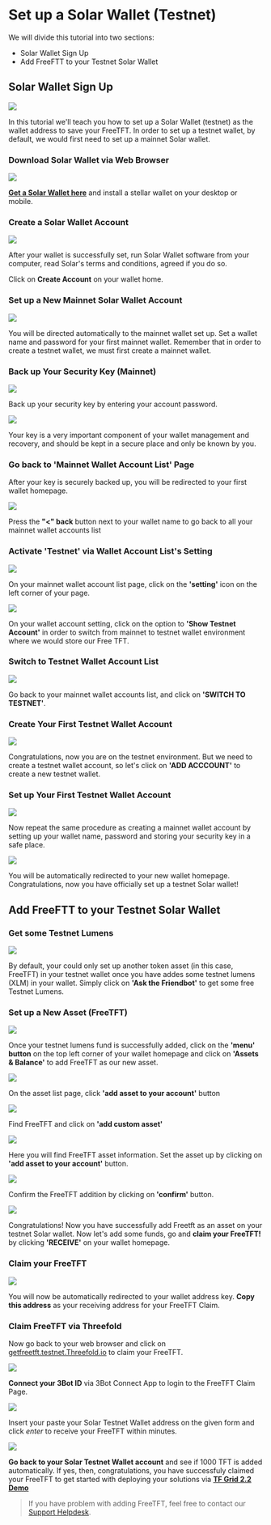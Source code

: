 # Set up a Solar Wallet (Testnet)

We will divide this tutorial into two sections:
- Solar Wallet Sign Up
- Add FreeFTT to your Testnet Solar Wallet

## Solar Wallet Sign Up

![](./img/Solar/0_Solar_home.png)

In this tutorial we'll teach you how to set up a Solar Wallet (testnet) as the wallet address to save your FreeTFT. In order to set up a testnet wallet, by default, we would first need to set up a mainnet Solar wallet.

### Download Solar Wallet via Web Browser

![](./img/Solar/1_Solar_download.png)

[__Get a Solar Wallet here__](https://Solarwallet.io/) and install a stellar wallet on your desktop or mobile.

### Create a Solar Wallet Account

![](./img/Solar/4_Solar_acc.png)

After your wallet is successfully set, run Solar Wallet software from your computer, read Solar's terms and conditions, agreed if you do so.

Click on __Create Account__ on your wallet home.

### Set up a New Mainnet Solar Wallet Account

![](./img/Solar/5_Solar_password.png)

You will be directed automatically to the mainnet wallet set up. Set a wallet name and password for your first mainnet wallet. Remember that in order to create a testnet wallet, we must first create a mainnet wallet.

### Back up Your Security Key (Mainnet)

![](./img/Solar/6_Solar_key.png)

Back up your security key by entering your account password. 

![](./img/Solar/7_Solar_backup.png)

Your key is a very important component of your wallet management and recovery, and should be kept in a secure place and only be known by you.

### Go back to 'Mainnet Wallet Account List' Page

After your key is securely backed up, you will be redirected to your first wallet homepage.

![](./img/Solar/7_Solar_acclist.png)

Press the __"<" back__ button next to your wallet name to go back to all your mainnet wallet accounts list

### Activate 'Testnet' via Wallet Account List's Setting

![](./img/Solar/8_Solar_setting.png)

On your mainnet wallet account list page, click on the __'setting'__ icon on the left corner of your page. 

![](./img/Solar/9_Solar_showtestnet.png)

On your wallet account setting, click on the option to __'Show Testnet Account'__ in order to switch from mainnet to testnet wallet environment where we would store our Free TFT.

### Switch to Testnet Wallet Account List

![](./img/Solar/10_Solar_switch.png)

Go back to your mainnet wallet accounts list, and click on __'SWITCH TO TESTNET'__.

### Create Your First Testnet Wallet Account

![](./img/Solar/11_Solar_testhome.png)

Congratulations, now you are on the testnet environment. But we need to create a testnet wallet account, so let's click on __'ADD ACCCOUNT'__ to create a new testnet wallet.

### Set up Your First Testnet Wallet Account

![](./img/Solar/12_Solar_create.png)

Now repeat the same procedure as creating a mainnet wallet account by setting up your wallet name, password and storing your security key in a safe place. 

![](./img/Solar/13_Solar_testnet.png)

You will be automatically redirected to your new wallet homepage. Congratulations, now you have officially set up a testnet Solar wallet!

## Add FreeFTT to your Testnet Solar Wallet

### Get some Testnet Lumens

![](./img/Solar/13_Solar_testnet.png)

By default, your could only set up another token asset (in this case, FreeTFT) in your testnet wallet once you have addes some testnet lumens (XLM) in your wallet. Simply click on __'Ask the Friendbot'__ to get some free Testnet Lumens.

### Set up a New Asset (FreeTFT)

![](./img/Solar/14_Solar_assets.png)

Once your testnet lumens fund is successfully added, click on the __'menu' button__ on the top left corner of your wallet homepage and click on __'Assets & Balance'__ to add FreeTFT as our new asset.

![](./img/Solar/15_Solar_add.png)

On the asset list page, click __'add asset to your account'__ button

![](./img/Solar/16_Solar_addtft.png)

Find FreeTFT and click on __'add custom asset'__

![](./img/Solar/17_Solar_freetft.png)

Here you will find FreeTFT asset information. Set the asset up by clicking on __'add asset to your account'__ button.

![](./img/Solar/18_confirmtft.png)

Confirm the FreeTFT addition by clicking on __'confirm'__ button.

![](./img/Solar/19_Solar_home.png)

Congratulations! Now you have successfully add Freetft as an asset on your testnet Solar wallet. Now let's add some funds, go and __claim your FreeTFT!__ by clicking __'RECEIVE'__ on your wallet homepage.

### Claim your FreeTFT

![](./img/Solar/22_receive_address.png)

You will now be automatically redirected to your wallet address key. __Copy this address__ as your receiving address for your FreeTFT Claim.

### Claim FreeTFT via Threefold 

Now go back to your web browser and click on [getfreetft.testnet.Threefold.io](https://getfreetft.testnet.Threefold.io/#/) to claim your FreeTFT.

![](./img/Solar/receive_login.png)

__Connect your 3Bot ID__ via 3Bot Connect App to login to the FreeTFT Claim Page.

![](./img/Solar/24_receive_done.png)

Insert your paste your Solar Testnet Wallet address on the given form and click _enter_ to receive your FreeTFT within minutes. 

![](./img/Solar/testnet_success.png)

__Go back to your Solar Testnet Wallet account__ and see if 1000 TFT is added automatically. If yes, then, congratulations, you have successfuly claimed your FreeTFT to get started with deploying your solutions via [__TF Grid 2.2 Demo__](threefold_now.md)

> If you have problem with adding FreeTFT, feel free to contact our [Support Helpdesk](https://Threefoldfaq.crisp.help/en/).